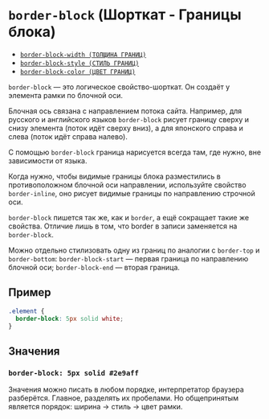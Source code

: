 # `border-block` (Шорткат - Границы блока)

- [`border-block-width (ТОЛЩИНА ГРАНИЦ)`](./border-block-width.md)
- [`border-block-style (СТИЛЬ ГРАНИЦ)`](./border-block-style.md)
- [`border-block-color (ЦВЕТ ГРАНИЦ)`](./border-block-color.md)

`border-block` — это логическое свойство-шорткат. Он создаёт у элемента рамки по блочной оси.

Блочная ось связана с направлением потока сайта. Например, для русского и английского языков `border-block` рисует границу сверху и снизу элемента (поток идёт сверху вниз), а для японского справа и слева (поток идёт справа налево).

С помощью `border-block` граница нарисуется всегда там, где нужно, вне зависимости от языка.

Когда нужно, чтобы видимые границы блока разместились в противоположном блочной оси направлении, используйте свойство `border-inline`, оно рисует видимые границы по направлению строчной оси.

`border-block` пишется так же, как и `border`, а ещё сокращает такие же свойства. Отличие лишь в том, что border в записи заменяется на `border-block`.

Можно отдельно стилизовать одну из границ по аналогии с `border-top` и `border-bottom`:
`border-block-start` — первая граница по направлению блочной оси; `border-block-end` — вторая граница.

## Пример

```css
.element {
  border-block: 5px solid white;
}
```

## Значения

### `border-block: 5px solid #2e9aff`

Значения можно писать в любом порядке, интерпретатор браузера разберётся. Главное, разделять их пробелами. Но общепринятым является порядок: ширина → стиль → цвет рамки.
